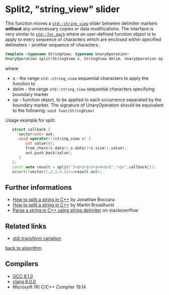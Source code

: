 # Split2, "string_view" slider
This function moves a [`std::string_view`](https://en.cppreference.com/w/cpp/string/basic_string_view) slider between delimiter markers __without__ any unnecessary copies or data modifications. 
The interface is very similar to [`std::for_each`](https://en.cppreference.com/w/cpp/algorithm/for_each) where an user-defined function object is to apply to every sequence of characters which are enclosed within specified delimeters - another sequence of characters.
```cpp
template <typename StringView, typename UnaryOperation>
UnaryOperation split(StringView s, StringView delim, UnaryOperation op)
```
where 
* s - the range `std::string_view` sequential characters to apply the function to
* delim - the range `std::string_view` sequential characters specifying boundary marker
* op - 	function object, to be applied to each occurrence separated by the boundary marker. The signature of UnaryOperation should be equivalent to the following: `void func(StringView)`

Usage example for split:
```cpp
   struct callback {
      vector<int> out;
      void operator()(string_view s) {
         int value{0};
         from_chars(s.data(),s.data()+s.size(),value);
         out.push_back(value);
      }
   };
   const auto result = split("1<$>2<$>3<$>4<$>5","<$>",callback{});
   assert((vector{1,2,3,4,5})==result.out);
```

## Further informations
* [How to split a string in C++](https://www.fluentcpp.com/2017/04/21/how-to-split-a-string-in-c/) by Jonathan Boccara
* [How to split a string in C++](http://www.martinbroadhurst.com/how-to-split-a-string-in-c.html) by Martin Broadhurst
* [Parse a string in C++ using string delimiter](https://stackoverflow.com/questions/14265581/parse-split-a-string-in-c-using-string-delimiter-standard-c) on stackoverflow

## Related links
* [std::transform variation](../split)

[back to algorithm](../)

## Compilers
* [GCC 8.1.0](https://wandbox.org/)
* [clang 6.0.0](https://wandbox.org/)
* Microsoft (R) C/C++ Compiler 19.14 
